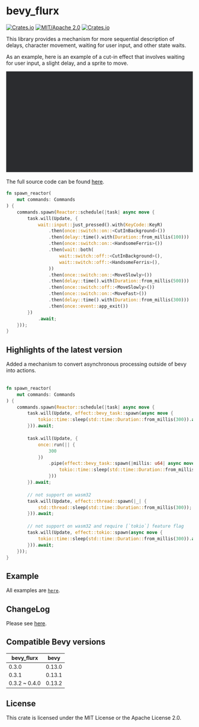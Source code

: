 # bevy_flurx

[![Crates.io](https://img.shields.io/crates/v/bevy_flurx.svg)](https://crates.io/crates/bevy_flurx)
[![MIT/Apache 2.0](https://img.shields.io/badge/license-MIT%2FApache-blue.svg)](https://github.com/not-elm/bevy_flurx#license)
[![Crates.io](https://img.shields.io/crates/d/bevy_flurx.svg)](https://crates.io/crates/bevy_flurx)

This library provides a mechanism for more sequential description of delays, character movement,
waiting for user input, and other state waits.

As an example, here is an example of a cut-in effect that involves waiting for user input, a slight delay, and a sprite to move.

![cut_in](examples/cut_in.gif)

The full source code can be found [here](examples/cut_in.rs).

```rust
fn spawn_reactor(
    mut commands: Commands
) {
    commands.spawn(Reactor::schedule(|task| async move {
        task.will(Update, {
            wait::input::just_pressed().with(KeyCode::KeyR)
                .then(once::switch::on::<CutInBackground>())
                .then(delay::time().with(Duration::from_millis(100)))
                .then(once::switch::on::<HandsomeFerris>())
                .then(wait::both(
                    wait::switch::off::<CutInBackground>(),
                    wait::switch::off::<HandsomeFerris>(),
                ))
                .then(once::switch::on::<MoveSlowly>())
                .then(delay::time().with(Duration::from_millis(500)))
                .then(once::switch::off::<MoveSlowly>())
                .then(once::switch::on::<MoveFast>())
                .then(delay::time().with(Duration::from_millis(300)))
                .then(once::event::app_exit())
        })
            .await;
    }));
}
```
## Highlights of the latest version

Added a mechanism to convert asynchronous processing outside of bevy into actions.

```rust

fn spawn_reactor(
    mut commands: Commands
) {
    commands.spawn(Reactor::schedule(|task| async move {
        task.will(Update, effect::bevy_task::spawn(async move {
            tokio::time::sleep(std::time::Duration::from_millis(300)).await;
        })).await;

        task.will(Update, {
            once::run(|| {
                300
            })
                .pipe(effect::bevy_task::spawn(|millis: u64| async move {
                    tokio::time::sleep(std::time::Duration::from_millis(millis)).await;
                }))
        }).await;

        // not support on wasm32
        task.will(Update, effect::thread::spawn(|_| {
            std::thread::sleep(std::time::Duration::from_millis(300));
        })).await;

        // not support on wasm32 and require [`tokio`] feature flag
        task.will(Update, effect::tokio::spawn(async move {
            tokio::time::sleep(std::time::Duration::from_millis(300)).await;
        })).await;
    }));
}
```

## Example

All examples are [`here`](./examples).

## ChangeLog

Please see [here](https://github.com/not-elm/bevy_flurx/blob/main/CHANGELOG.md).

## Compatible Bevy versions

| bevy_flurx    | bevy   |
|---------------|--------|
| 0.3.0         | 0.13.0 |
| 0.3.1         | 0.13.1 |
| 0.3.2 ~ 0.4.0 | 0.13.2 | 

## License

This crate is licensed under the MIT License or the Apache License 2.0.
